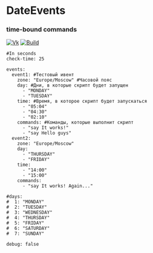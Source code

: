 <div align="cetner"> 
  <h1>DateEvents <h3>time-bound commands</h3></h1>
  
  [![Vk](https://img.shields.io/badge/vk-DeelTer-9cf)](https://vk.com/DeelTer/)
[![Build](https://img.shields.io/badge/builds-download-green)](https://github.com/DeelTer/DateEvents/releases)
</div>

```
#In seconds
check-time: 25

events:
  event1: #Тестовый ивент
    zone: "Europe/Moscow" #Часовой пояс
    day: #Дни, в которые скрипт будет запущен
      - "MONDAY"
      - "TUESDAY"
    time: #Время, в которое скрипт будет запускаться
      - "05:04"
      - "04:30"
      - "02:10"
    commands: #Команды, которые выполнит скрипт
      - "say It works!"
      - "say Hello guys"
  event2:
    zone: "Europe/Moscow"
    day:
      - "THURSDAY"
      - "FRIDAY"
    time:
      - "14:00"
      - "15:00"
    commands:
      - "say It works! Again..."

#days:
#  1: "MONDAY"
#  2: "TUESDAY"
#  3: "WEDNESDAY"
#  4: "THURSDAY"
#  5: "FRIDAY"
#  6: "SATURDAY"
#  7: "SUNDAY"

debug: false
```

